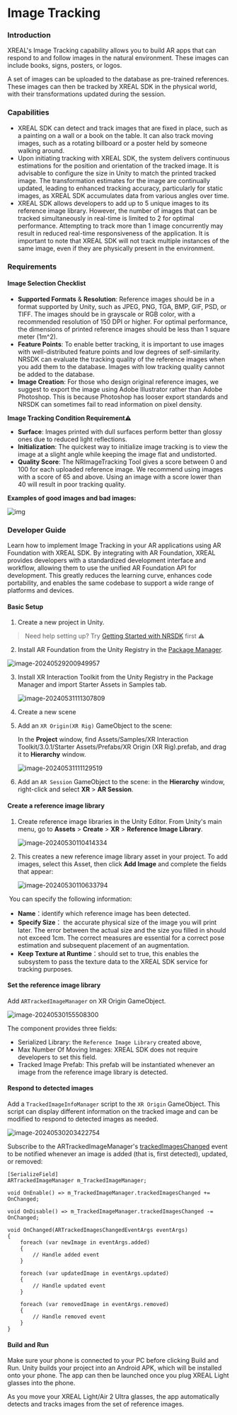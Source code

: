 # Image Tracking

### Introduction

XREAL's Image Tracking capability allows you to build AR apps that can respond to and follow images in the natural environment. These images can include books, signs, posters, or logos.

A set of images can be uploaded to the database as pre-trained references. These images can then be tracked by XREAL SDK in the physical world, with their transformations updated during the session.

### Capabilities

- XREAL SDK can detect and track images that are fixed in place, such as a painting on a wall or a book on the table. It can also track moving images, such as a rotating billboard or a poster held by someone walking around.
- Upon initiating tracking with XREAL SDK, the system delivers continuous estimations for the position and orientation of the tracked image. It is advisable to configure the size in Unity to match the printed tracked image. The transformation estimates for the image are continually updated, leading to enhanced tracking accuracy, particularly for static images, as XREAL SDK accumulates data from various angles over time.
- XREAL SDK allows developers to add up to 5 unique images to its reference image library. However, the number of images that can be tracked simultaneously in real-time is limited to 2 for optimal performance. Attempting to track more than 1 image concurrently may result in reduced real-time responsiveness of the application. It is important to note that XREAL SDK will not track multiple instances of the same image, even if they are physically present in the environment.

### Requirements

#### Image Selection Checklist

- **Supported Formats** & **Resolution**: Reference images should be in a format supported by Unity, such as JPEG, PNG, TGA, BMP, GIF, PSD, or TIFF. The images should be in grayscale or RGB color, with a recommended resolution of 150 DPI or higher. For optimal performance, the dimensions of printed reference images should be less than 1 square meter (1m^2).
- **Feature Points**: To enable better tracking, it is important to use images with well-distributed feature points and low degrees of self-similarity. NRSDK can evaluate the tracking quality of the reference images when you add them to the database. Images with low tracking quality cannot be added to the database.
- **Image Creation**: For those who design original reference images, we suggest to export the image using Adobe Illustrator rather than Adobe Photoshop. This is because Photoshop has looser export standards and NRSDK can sometimes fail to read information on pixel density.

**Image Tracking Condition Requirement**⚠️

- **Surface**: Images printed with dull surfaces perform better than glossy ones due to reduced light reflections.
- **Initialization**: The quickest way to initialize image tracking is to view the image at a slight angle while keeping the image flat and undistorted.
- **Quality Score**: The NRImageTracking Tool gives a score between 0 and 100 for each uploaded reference image. We recommend using images with a score of 65 and above. Using an image with a score lower than 40 will result in poor tracking quality.

**Examples of good images and bad images:**

![img](https://xreal.gitbook.io/~gitbook/image?url=https%3A%2F%2Fnrealsdkdoc2.readthedocs.io%2Fen%2Fdev%2F_images%2Fimgtrack01.jpg&width=300&dpr=4&quality=100&sign=f7ca458a44d2378dd021cdf1e7715e584a6cbb803c646ba5ad5f47256431d302)

### Developer Guide

Learn how to implement Image Tracking in your AR applications using AR Foundation with XREAL SDK. By integrating with AR Foundation, XREAL provides developers with a standardized development interface and workflow, allowing them to use the unified AR Foundation API for development. This greatly reduces the learning curve, enhances code portability, and enables the same codebase to support a wide range of platforms and devices.

#### Basic Setup

1. Create a new project in Unity.

> Need help setting up? Try [Getting Started with NRSDK](https://xreal.gitbook.io/nrsdk/nrsdk-fundamentals/quickstart-for-android) first ⚠️

2. Install AR Foundation from the Unity Registry in the [Package Manager](https://docs.unity3d.com/Manual/upm-ui.html).

![image-20240529200949957](https://raw.githubusercontent.com/dengxian-xreal/Images/main/image-20240529200949957.png)

3. Install XR Interaction Toolkit from the Unity Registry in the Package Manager and import Starter Assets in Samples tab.

   ![image-20240531111307809](https://raw.githubusercontent.com/dengxian-xreal/Images/main/image-20240531111307809.png)

4. Create a new scene 

5. Add an `XR Origin(XR Rig)` GameObject to the scene: 

   In the **Project** window, find Assets/Samples/XR Interaction Toolkit/3.0.1/Starter Assets/Prefabs/XR Origin (XR Rig).prefab, and drag it to **Hierarchy** window.

   ![image-20240531111129519](https://raw.githubusercontent.com/dengxian-xreal/Images/main/image-20240531111129519.png)

6. Add an `AR Session` GameObject to the scene: in the **Hierarchy** window, right-click and select **XR** > **AR Session**.

#### Create a reference image library

1. Create reference image libraries in the Unity Editor. From Unity's main menu, go to **Assets** > **Create** > **XR** > **Reference Image Library**.

   ![image-20240530110414334](https://raw.githubusercontent.com/dengxian-xreal/Images/main/image-20240530110414334.png)

2. This creates a new reference image library asset in your project. To add images, select this Asset, then click **Add Image** and complete the fields that appear:

   ![image-20240530110633794](https://raw.githubusercontent.com/dengxian-xreal/Images/main/image-20240530110633794.png)

​	You can specify the following information:

* **Name**：identify which reference image has been detected. 
* **Specify Size**： the accurate physical size of the image you will print later. The error between the actual size and the size you filled in should not exceed 1cm. The correct measures are essential for a correct pose estimation and subsequent placement of an augmentation.
* **Keep Texture at Runtime**：should set to true, this enables the subsystem to pass the texture data to the XREAL SDK service for tracking purposes.

#### Set the reference image library

Add `ARTrackedImageManager` on XR Origin GameObject.

![image-20240530155508300](https://raw.githubusercontent.com/dengxian-xreal/Images/main/image-20240530155508300.png)

The component provides three fields: 

* Serialized Library:  the `Reference Image Library` created above, 
* Max Number Of Moving Images: XREAL SDK does not require developers to set this field.
* Tracked Image Prefab: This prefab will be instantiated whenever an image from the reference image library is detected.

#### Respond to detected images

Add a `TrackedImageInfoManager` script to the `XR Origin` GameObject. This script can display different information on the tracked image and can be modified to respond to detected images as needed.

![image-20240530203422754](https://raw.githubusercontent.com/dengxian-xreal/Images/main/image-20240530203422754.png)

Subscribe to the ARTrackedImageManager's [trackedImagesChanged](https://docs.unity3d.com/Packages/com.unity.xr.arfoundation@5.1/api/UnityEngine.XR.ARFoundation.ARTrackedImageManager.html#UnityEngine_XR_ARFoundation_ARTrackedImageManager_trackedImagesChanged) event to be notified whenever an image is added (that is, first detected), updated, or removed:

```
[SerializeField]
ARTrackedImageManager m_TrackedImageManager;

void OnEnable() => m_TrackedImageManager.trackedImagesChanged += OnChanged;

void OnDisable() => m_TrackedImageManager.trackedImagesChanged -= OnChanged;

void OnChanged(ARTrackedImagesChangedEventArgs eventArgs)
{
    foreach (var newImage in eventArgs.added)
    {
        // Handle added event
    }

    foreach (var updatedImage in eventArgs.updated)
    {
        // Handle updated event
    }

    foreach (var removedImage in eventArgs.removed)
    {
        // Handle removed event
    }
}
```



#### Build and Run

Make sure your phone is connected to your PC before clicking Build and Run. Unity builds your project into an Android APK, which will be installed onto your phone. The app can then be launched once you plug XREAL Light glasses into the phone.

As you move your XREAL Light/Air 2 Ultra glasses, the app automatically detects and tracks images from the set of reference images.
